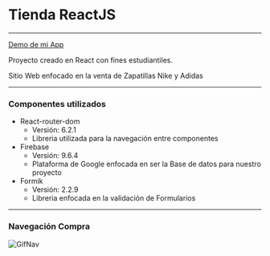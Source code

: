 # Tienda ReactJS #
---
[Demo de mi App][demo]

Proyecto creado en React con fines estudiantiles.

Sitio Web enfocado en la venta de Zapatillas Nike y Adidas

---

### Componentes utilizados

+ React-router-dom 
    + Versión: 6.2.1
    + Libreria utilizada para la navegación entre componentes
+ Firebase 
    + Versión: 9.6.4
    + Plataforma de Google enfocada en ser la Base de datos para nuestro proyecto
+ Formik 
    + Versión: 2.2.9
    + Libreria enfocada en la validación de Formularios

---

### Navegación Compra

![GifNav](https://raw.githubusercontent.com/DToledoZuniga/React/master/DesCla3/GIF%20Navegación/ProcesoCompra.gif)

[demo]: <https://hardcore-swanson-5842e7.netlify.app>
